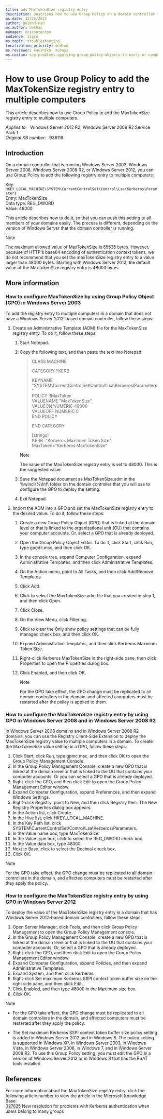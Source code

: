 ```yaml
---
title: add MaxTokenSize registry entry
description: Describes how to use Group Policy on a domain controller to add the MaxTokenSize registry entry to multiple computers.
ms.date: 12/26/2023
author: Deland-Han
ms.author: delhan
manager: dcscontentpm
audience: itpro
ms.topic: troubleshooting
localization_priority: medium
ms.reviewer: kaushika, muhasa
ms.custom: sap:problems-applying-group-policy-objects-to-users-or-computers, csstroubleshoot
---
```

# How to use Group Policy to add the MaxTokenSize registry entry to multiple computers

This article describes how to use Group Policy to add the MaxTokenSize registry entry to multiple computers.

_Applies to:_ &nbsp; Windows Server 2012 R2, Windows Server 2008 R2 Service Pack 1  
_Original KB number:_ &nbsp; 938118

## Introduction

On a domain controller that is running Windows Server 2003, Windows Server 2008, Windows Server 2008 R2, or Windows Server 2012, you can use Group Policy to add the following registry entry to multiple computers:  

Key: `HKEY_LOCAL_MACHINE\SYSTEM\CurrentControlSet\Control\Lsa\Kerberos\Parameters`  
Entry: MaxTokenSize  
Data type: REG_DWORD  
Value: 48000  

This article describes how to do it, so that you can push this setting to all members of your domains easily. The process is different, depending on the version of Windows Server that the domain controller is running.

>[!NOTE]
>The maximum allowed value of MaxTokenSize is 65535 bytes. However, because of HTTP's base64 encoding of authentication context tokens, we do not recommend that you set the maxTokenSize registry entry to a value larger than 48000 bytes. Starting with Windows Server 2012, the default value of the MaxTokenSize registry entry is 48000 bytes.

## More information

### How to configure MaxTokenSize by using Group Policy Object (GPO) in Windows Server 2003

To add the registry entry to multiple computers in a domain that does not have a Windows Server 2012-based domain controller, follow these steps:  

1. Create an Administrative Template (ADM) file for the MaxTokenSize registry entry. To do it, follow these steps:  

    1. Start Notepad.
    2. Copy the following text, and then paste the text into Notepad:  

        >CLASS MACHINE
        >
        >CATEGORY !!KERB
        >
        >KEYNAME "SYSTEM\CurrentControlSet\Control\Lsa\Kerberos\Parameters"  
         POLICY !!MaxToken  
         VALUENAME "MaxTokenSize"  
         VALUEON NUMERIC 48000  
         VALUEOFF NUMERIC 0  
         END POLICY  
        >
        >END CATEGORY
        >
        >[strings]  
        KERB="Kerberos Maximum Token Size"  
        MaxToken="Kerberos MaxTokenSize"  

        > [!NOTE]
        > The value of the MaxTokenSize registry entry is set to 48000. This is the suggested value.  

    3. Save the Notepad document as MaxTokenSize.adm in the %windir%\Inf\ folder on the domain controller that you will use to configure the GPO to deploy the setting.
    4. Exit Notepad.
2. Import the ADM into a GPO and set the MaxTokenSize registry entry to the desired value. To do it, follow these steps:  

    1. Create a new Group Policy Object (GPO) that is linked at the domain level or that is linked to the organizational unit (OU) that contains your computer accounts. Or, select a GPO that is already deployed.
    2. Open the Group Policy Object Editor. To do it, click Start, click Run, type gpedit.msc, and then click OK.
    3. In the console tree, expand Computer Configuration, expand Administrative Templates, and then click Administrative Templates.
    4. On the Action menu, point to All Tasks, and then click Add/Remove Templates.
    5. Click Add.
    6. Click to select the MaxTokenSize.adm file that you created in step 1, and then click Open.
    7. Click Close.
    8. On the View Menu, click Filtering.
    9. Click to clear the Only show policy settings that can be fully managed check box, and then click OK.
    10. Expand Administrative Templates, and then click Kerberos Maximum Token Size.
    11. Right-click Kerberos MaxTokenSize in the right-side pane, then click Properties to open the Properties dialog box.
    12. Click Enabled, and then click OK.

        > [!NOTE]
        > For the GPO take effect, the GPO change must be replicated to all domain controllers in the domain, and affected computers must be restarted after the policy is applied to them.

### How to configure the MaxTokenSize registry entry by using GPO in Windows Server 2008 and in Windows Server 2008 R2

In Windows Server 2008 domains and in Windows Server 2008 R2 domains, you can use the Registry Client-Side Extension to deploy the MaxTokenSize registry value to multiple computers in a domain. To create the MaxTokenSize value setting in a GPO, follow these steps:  

1. Click Start, click Run, type gpmc.msc, and then click OK to open the Group Policy Management Console.
2. In the Group Policy Management Console, create a new GPO that is linked at the domain level or that is linked to the OU that contains your computer accounts. Or you can select a GPO that is already deployed.
3. Right-click the GPO, and then click Edit to open the Group Policy Management Editor window.
4. Expand Computer Configuration, expand Preferences, and then expand Windows Settings.
5. Right-click Registry, point to New, and then click Registry Item. The New Registry Properties dialog box appears.
6. In the Action list, click Create.
7. In the Hive list, click HKEY_LOCAL_MACHINE.
8. In the Key Path list, click SYSTEM\CurrentControlSet\Control\Lsa\Kerberos\Parameters.
9. In the Value name box, type MaxTokenSize.
10. In the Value type box, click to select the REG_DWORD check box.
11. In the Value data box, type 48000.
12. Next to Base, click to select the Decimal check box.
13. Click OK.

>[!NOTE]
>For the GPO take effect, the GPO change must be replicated to all domain controllers in the domain, and affected computers must be restarted after they apply the policy.

### How to configure the MaxTokenSize registry entry by using GPO in Windows Server 2012

To deploy the value of the MaxTokenSize registry entry in a domain that has Windows Server 2012-based domain controllers, follow these steps:  

1. Open Server Manager, click Tools, and then click Group Policy Management to open the Group Policy Management console.
2. In the Group Policy Management Console, create a new GPO that is linked at the domain level or that is linked to the OU that contains your computer accounts. Or, select a GPO that is already deployed.
3. Right-click the GPO, and then click Edit to open the Group Policy Management Editor window.
4. Expand Computer Configuration, expand Policies, and then expand Administrative Templates.
5. Expand System, and then click Kerberos.  
6. Right-click Set maximum Kerberos SSPI context token buffer size on the right side pane, and then click Edit.
7. Click Enabled, and then type 48000 in the Maximum size box.
8. Click OK.  

>[!Note]  
>
>- For the GPO take effect, the GPO change must be replicated to all domain controllers in the domain, and affected computers must be restarted after they apply the policy.  
>
>- The Set maximum Kerberos SSPI context token buffer size policy setting is added in Windows Server 2012 and in Windows 8. The policy setting is supported in Windows XP, in Windows Server 2003, in Windows Vista, in Windows Server 2008, in Windows 7, and in Windows Server 2008 R2. To use this Group Policy setting, you must edit the GPO in a version of Windows Server 2012 or in Windows 8 that has the RSAT tools installed.

## References

For more information about the MaxTokenSize registry entry, click the following article number to view the article in the Microsoft Knowledge Base:  
[327825](https://support.microsoft.com/help/327825) New resolution for problems with Kerberos authentication when users belong to many groups
